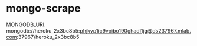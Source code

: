 # mongo-scrape

MONGODB_URI: mongodb://heroku_2x3bc8b5:phjkvp1ic9voibo190ghadl1jg@ds237967.mlab.com:37967/heroku_2x3bc8b5